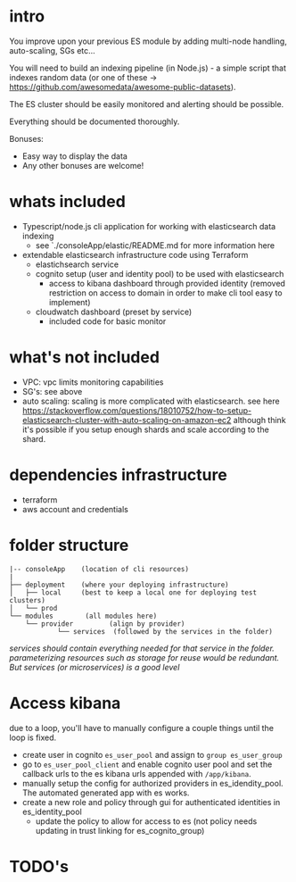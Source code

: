 # intro
You improve upon your previous ES module by adding multi-node handling, auto-scaling, SGs etc...

You will need to build an indexing pipeline (in Node.js) - a simple script that indexes random data (or one of these -> https://github.com/awesomedata/awesome-public-datasets).

The ES cluster should be easily monitored and alerting should be possible.

Everything should be documented thoroughly.

Bonuses:
  - Easy way to display the data
  - Any other bonuses are welcome!

# whats included
  - Typescript/node.js cli application for working with elasticsearch data indexing
    - see `./consoleApp/elastic/README.md for more information here
  - extendable elasticsearch infrastructure code using Terraform
    - elastichsearch service 
    - cognito setup (user and identity pool) to be used with elasticsearch
      - access to kibana dashboard through provided identity
      (removed restriction on access to domain in order to make cli tool easy to implement)
    - cloudwatch dashboard (preset by service)
      - included code for basic monitor
    

# what's not included
  - VPC: vpc limits monitoring capabilities
  - SG's: see above
  - auto scaling: scaling is more complicated with elasticsearch.  see here https://stackoverflow.com/questions/18010752/how-to-setup-elasticsearch-cluster-with-auto-scaling-on-amazon-ec2  although think it's possible if you setup enough shards and scale according to the shard. 

# dependencies infrastructure
- terraform
- aws account and credentials

# folder structure
```
|-- consoleApp    (location of cli resources)
|
├── deployment    (where your deploying infrastructure) 
│   ├── local     (best to keep a local one for deploying test clusters)
│   └── prod
└── modules        (all modules here)
    └── provider         (align by provider)
            └── services  (followed by the services in the folder)
```

*services should contain everything needed for that service in the folder.  parameterizing resources such as storage for reuse would be redundant.  But services (or microservices) is a good level*

# Access kibana
due to a loop, you'll have to manually configure a couple things until the loop is fixed. 
- create user in cognito `es_user_pool` and assign to `group es_user_group`
- go to `es_user_pool_client` and enable cognito user pool and set the callback urls to the es kibana urls appended with `/app/kibana`. 
- manually setup the config for authorized providers in es_idendity_pool.  The automated generated app with es works. 
- create a new role and policy through gui for authenticated identities in es_identity_pool
  - update the policy to allow for access to es
  (not policy needs updating in trust linking for es_cognito_group)


# TODO's